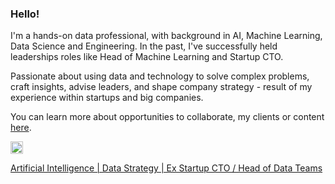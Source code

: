### Hello!

I'm a hands-on data professional, with background in AI, Machine Learning, Data Science and Engineering. In the past, I've successfully held leaderships roles like Head of Machine Learning and Startup CTO.

Passionate about using data and technology to solve complex problems, craft insights, advise leaders, and shape company strategy - result of my experience within startups and big companies.

You can learn more about opportunities to collaborate, my clients or content <a href="https://honda-ds.github.io/" target="_blank">here</a>.

<p align='left'>
  <a href="https://www.linkedin.com/in/hugohonda/" target="_blank">
    <img src="https://content.linkedin.com/content/dam/me/business/en-us/amp/brand-site/v2/bg/LI-Bug.svg.original.svg" width="20px"
  </a>
</p>

Artificial Intelligence | Data Strategy | Ex Startup CTO / Head of Data Teams
